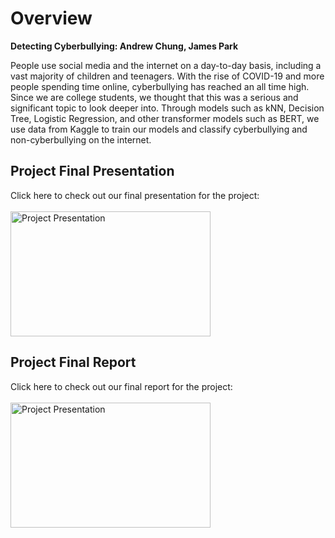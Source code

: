 # Overview

<strong> Detecting Cyberbullying:
Andrew Chung, James Park </strong>

People use social media and the internet on a day-to-day basis, including a vast majority of children and teenagers. 
With the rise of COVID-19 and more people spending time online, cyberbullying has reached an all time high. Since we are college students, 
we thought that this was a serious and significant topic to look deeper into. Through models such as kNN, Decision Tree, Logistic Regression, and 
other transformer models such as BERT, we use data from Kaggle to train our models and classify cyberbullying and non-cyberbullying on the internet.

## Project Final Presentation
Click here to check out our final presentation for the project:
</br>
</br>
<a href="https://github.com/jspgr33n/Cyberbullying-Detection/blob/main/CS%20334%20Presentation.pdf">
  <img src="https://github.com/jspgr33n/Cyberbullying-Detection/assets/70019194/6c5e7b93-fb6d-4ce2-8d98-7c4f5670cbf3" alt="Project Presentation" width="320" height="200">
</a>

## Project Final Report
Click here to check out our final report for the project:
</br>
</br>
<a href="https://github.com/jspgr33n/Cyberbullying-Detection/blob/main/CS%20334%20Presentation.pdf](https://github.com/jspgr33n/Cyberbullying-Detection/blob/main/CS%20334%20Final%20Report.pdf">
  <img src="https://github.com/jspgr33n/Cyberbullying-Detection/assets/70019194/7694315b-d5e7-4077-abde-b7b4277f609a"
 alt="Project Presentation" width="320" height="200">
</a>
